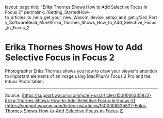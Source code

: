 layout: page
title: "Erika Thornes Shows How to Add Selective Focus in Focus 2"
permalink: /Getting_StartedHow-to_articles_to_help_get_your_new_Wacom_device_setup_and_get_y/3rd_Party_SoftwareRead_More/Erika_Thornes_Shows_How_to_Add_Selective_Focus_in_Focus_2

# Erika Thornes Shows How to Add Selective Focus in Focus 2

Photographer Erika Thornes shows you how to draw your viewer's attention to important elements of an image using MacPhun's Focus 2 Pro and the Intuos Photo tablet.

---
Source: [https://support.wacom.com/hc/en-us/articles/1500006335822-Erika-Thornes-Shows-How-to-Add-Selective-Focus-in-Focus-2](https://support.wacom.com/hc/en-us/articles/1500006335822-Erika-Thornes-Shows-How-to-Add-Selective-Focus-in-Focus-2)
